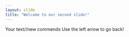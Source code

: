 ```yaml
---
layout: slide
title: "Welcome to our second slide!"
---
```

Your text//new commends
Use the left arrow to go back!
